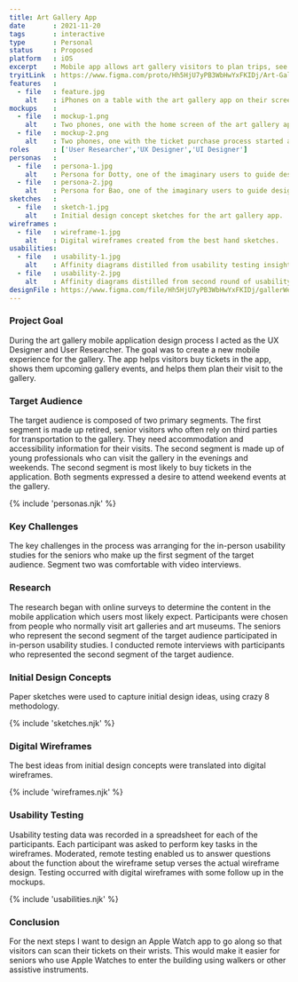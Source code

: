 ```yaml
---
title: Art Gallery App
date       : 2021-11-20
tags       : interactive
type       : Personal
status     : Proposed
platform   : iOS
excerpt    : Mobile app allows art gallery visitors to plan trips, see current artwork collections and buy tickets.
tryitLink  : https://www.figma.com/proto/Hh5HjU7yPB3WbHwYxFKIDj/Art-Gallery-Tour?page-id=138%3A932&node-id=138%3A940&viewport=241%2C48%2C0.11&scaling=scale-down&
features   :
  - file   : feature.jpg
    alt    : iPhones on a table with the art gallery app on their screens.
mockups    : 
  - file   : mockup-1.png
    alt    : Two phones, one with the home screen of the art gallery app, the other with an art collections screen of the app.
  - file   : mockup-2.png
    alt    : Two phones, one with the ticket purchase process started and the other with the ticket purchase confirmation.
roles      : ['User Researcher','UX Designer','UI Designer']
personas   : 
  - file   : persona-1.jpg
    alt    : Persona for Dotty, one of the imaginary users to guide design decisions.
  - file   : persona-2.jpg
    alt    : Persona for Bao, one of the imaginary users to guide design decisions.
sketches   : 
  - file   : sketch-1.jpg
    alt    : Initial design concept sketches for the art gallery app.
wireframes : 
  - file   : wireframe-1.jpg
    alt    : Digital wireframes created from the best hand sketches.
usabilities: 
  - file   : usability-1.jpg
    alt    : Affinity diagrams distilled from usability testing insights.
  - file   : usability-2.jpg
    alt    : Affinity diagrams distilled from second round of usability testing insights.
designFile : https://www.figma.com/file/Hh5HjU7yPB3WbHwYxFKIDj/gallerWeMe-art-gallery?node-id=138%3A932
---
```


### Project Goal

During the art gallery mobile application design process I acted as the UX Designer and User Researcher. The goal was to create a new mobile experience for the gallery. The app helps visitors buy tickets in the app, shows them upcoming gallery events, and helps them plan their visit to the gallery.

### Target Audience

The target audience is composed of two primary segments. The first segment is made up retired, senior visitors who often rely on third parties for transportation to the gallery. They need accommodation and accessibility information for their visits. The second segment is made up of young professionals who can visit the gallery in the evenings and weekends. The second segment is most likely to buy tickets in the application. Both segments expressed a desire to attend weekend events at the gallery.

{% include 'personas.njk' %}

### Key Challenges

The key challenges in the process was arranging for the in-person usability studies for the seniors who make up the first segment of the target audience. Segment two was comfortable with video interviews.

### Research

The research began with online surveys to determine the content in the mobile application which users most likely expect. Participants were chosen from people who normally visit art galleries and art museums. The seniors who represent the second segment of the target audience participated in in-person usability studies. I conducted remote interviews with participants who represented the second segment of the target audience.

### Initial Design Concepts

Paper sketches were used to capture initial design ideas, using crazy 8 methodology.

{% include 'sketches.njk' %}

### Digital Wireframes

The best ideas from initial design concepts were translated into digital wireframes.

{% include 'wireframes.njk' %}

### Usability Testing

Usability testing data was recorded in a spreadsheet for each of the participants. Each participant was asked to perform key tasks in the wireframes. Moderated, remote testing enabled us to answer questions about the function about the wireframe setup verses the actual wireframe design. Testing occurred with digital wireframes with some follow up in the mockups.

{% include 'usabilities.njk' %}

### Conclusion

For the next steps I want to design an Apple Watch app to go along so that visitors can scan their tickets on their wrists. This would make it easier for seniors who use Apple Watches to enter the building using walkers or other assistive instruments.

